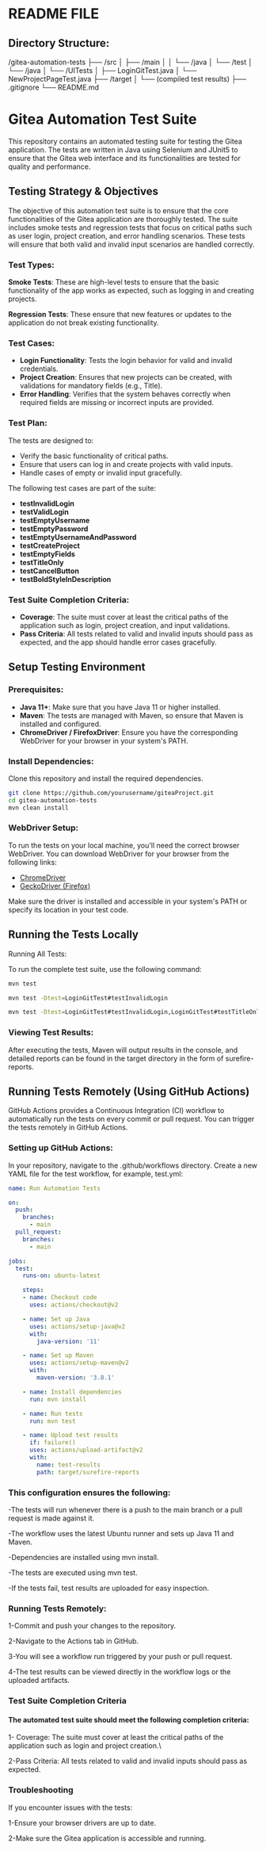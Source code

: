 # README FILE
## Directory Structure:

/gitea-automation-tests
├── /src
│   ├── /main
│   │   └── /java
│   └── /test
│       └── /java
│           └── /UITests
│               ├── LoginGitTest.java
│               └── NewProjectPageTest.java
├── /target
│   └── (compiled test results)
├── .gitignore
└── README.md
# Gitea Automation Test Suite

This repository contains an automated testing suite for testing the Gitea application. The tests are written in Java using Selenium and JUnit5 to ensure that the Gitea web interface and its functionalities are tested for quality and performance.

## Testing Strategy & Objectives

The objective of this automation test suite is to ensure that the core functionalities of the Gitea application are thoroughly tested. 
The suite includes smoke tests and regression tests that focus on critical paths such as user login, 
project creation, and error handling scenarios. These tests will ensure that both valid and invalid input scenarios are handled correctly.
### Test Types:
**Smoke Tests**: These are high-level tests to ensure that the basic functionality of the app works as expected, such as logging in and creating projects.

**Regression Tests**: These ensure that new features or updates to the application do not break existing functionality.
### Test Cases:

- **Login Functionality**: Tests the login behavior for valid and invalid credentials.
- **Project Creation**: Ensures that new projects can be created, with validations for mandatory fields (e.g., Title).
- **Error Handling**: Verifies that the system behaves correctly when required fields are missing or incorrect inputs are provided.

### Test Plan:

The tests are designed to:
- Verify the basic functionality of critical paths.
- Ensure that users can log in and create projects with valid inputs.
- Handle cases of empty or invalid input gracefully.

The following test cases are part of the suite:
- **testInvalidLogin**
- **testValidLogin**
- **testEmptyUsername**
- **testEmptyPassword**
- **testEmptyUsernameAndPassword**
- **testCreateProject**
- **testEmptyFields**
- **testTitleOnly**
- **testCancelButton**
- **testBoldStyleInDescription**

### Test Suite Completion Criteria:
- **Coverage**: The suite must cover at least the critical paths of the application such as login, project creation, and input validations.
- **Pass Criteria**: All tests related to valid and invalid inputs should pass as expected, and the app should handle error cases gracefully.

## Setup Testing Environment

### Prerequisites:
- **Java 11+**: Make sure that you have Java 11 or higher installed.
- **Maven**: The tests are managed with Maven, so ensure that Maven is installed and configured.
- **ChromeDriver / FirefoxDriver**: Ensure you have the corresponding WebDriver for your browser in your system's PATH.

### Install Dependencies:

Clone this repository and install the required dependencies.

```bash
git clone https://github.com/yourusername/giteaProject.git
cd gitea-automation-tests
mvn clean install
```
### WebDriver Setup:

To run the tests on your local machine, you'll need the correct browser WebDriver. You can download WebDriver for your browser from the following links:


- [ChromeDriver](https://developer.chrome.com/docs/chromedriver/downloads?hl=he#chromedriver_1140573590)
- [GeckoDriver (Firefox)]()

Make sure the driver is installed and accessible in your system's PATH or specify its location in your test code.

## Running the Tests Locally
Running All Tests:

To run the complete test suite, use the following command:

```bash
mvn test
```
```bash
mvn test -Dtest=LoginGitTest#testInvalidLogin
```
```bash
mvn test -Dtest=LoginGitTest#testInvalidLogin,LoginGitTest#testTitleOnly

```
### Viewing Test Results:

After executing the tests, Maven will output results in the console, and detailed reports can be found in the target directory in the form of surefire-reports.

## Running Tests Remotely (Using GitHub Actions)
GitHub Actions provides a Continuous Integration (CI) workflow to automatically run the tests on every commit or pull request. You can trigger the tests remotely in GitHub Actions.

### Setting up GitHub Actions:

In your repository, navigate to the .github/workflows directory.
Create a new YAML file for the test workflow, for example, test.yml:

``` yaml
name: Run Automation Tests

on:
  push:
    branches:
      - main
  pull_request:
    branches:
      - main

jobs:
  test:
    runs-on: ubuntu-latest

    steps:
    - name: Checkout code
      uses: actions/checkout@v2

    - name: Set up Java
      uses: actions/setup-java@v2
      with:
        java-version: '11'

    - name: Set up Maven
      uses: actions/setup-maven@v2
      with:
        maven-version: '3.8.1'

    - name: Install dependencies
      run: mvn install

    - name: Run tests
      run: mvn test

    - name: Upload test results
      if: failure()
      uses: actions/upload-artifact@v2
      with:
        name: test-results
        path: target/surefire-reports

```
### This configuration ensures the following:

-The tests will run whenever there is a push to the main branch or a pull request is made against it.

-The workflow uses the latest Ubuntu runner and sets up Java 11 and Maven.

-Dependencies are installed using mvn install.

-The tests are executed using mvn test.

-If the tests fail, test results are uploaded for easy inspection.

### Running Tests Remotely:

1-Commit and push your changes to the repository.

2-Navigate to the Actions tab in GitHub.

3-You will see a workflow run triggered by your push or pull request.

4-The test results can be viewed directly in the workflow logs or the uploaded artifacts.

### Test Suite Completion Criteria

#### The automated test suite should meet the following completion criteria:

1- Coverage: The suite must cover at least the critical paths of the application such as login and project creation.\

2-Pass Criteria: All tests related to valid and invalid inputs should pass as expected.


### Troubleshooting
If you encounter issues with the tests:

1-Ensure your browser drivers are up to date.

2-Make sure the Gitea application is accessible and running.


